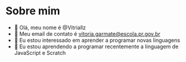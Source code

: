 # Sobre mim
- 👋 Olá, meu nome é @Vitriallz
- 👀 Meu email de contato é vitoria.garmate@escola.pr.gov.br
- 🌱 Eu estou interessado em aprender a programar novas linguagens
- 💞️ Eu estou aprendendo a programar recentemente a linguagem de JavaScript e Scratch

